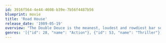 ```yaml
---
id: 3916f564-4e44-4608-b39e-7b56f4487b56
blueprint: movie
title: 'Road House'
release_date: '1989-05-19'
overview: "The Double Deuce is the meanest, loudest and rowdiest bar south of the Mason-Dixon Line, and Dalton (Patrick Swayze) has been hired to clean it up. He might not look like much, but the Ph.D.-educated bouncer proves he's more than capable -- busting the heads of troublemakers and turning the roadhouse into a jumping hot-spot. But Dalton's romance with the gorgeous Dr. Clay (Kelly Lynch) puts him on the bad side of cutthroat local big shot Brad Wesley (Ben Gazzara)."
genres: '[{"id": 28, "name": "Action"}, {"id": 53, "name": "Thriller"}]'
---
```


